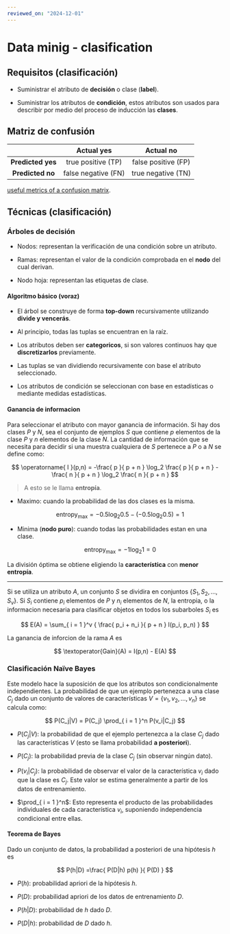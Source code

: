 ```yaml
---
reviewed_on: "2024-12-01"
---
```


# Data minig - clasification

## Requisitos (clasificación)

- Suministrar el atributo de **decisión** o clase (**label**).

- Suministrar los atributos de **condición**, estos atributos son usados para describir por medio del proceso de inducción las **clases**.

## Matriz de confusión

|                   |   **Actual yes**    |    **Actual no**    |
|:-----------------:|:-------------------:|:-------------------:|
| **Predicted yes** | true positive (TP)  | false positive (FP) |
| **Predicted no**  | false negative (FN) | true negative (TN)  |

[useful metrics of a confusion matrix](../../../../../personal/computer_science/machine_learning/metrics.md).

## Técnicas (clasificación)

### Árboles de decisión

- Nodos: representan la verificación de una condición sobre un atributo.

- Ramas: representan el valor de la condición comprobada en el **nodo** del cual derivan.

- Nodo hoja: representan las etiquetas de clase.

#### Algoritmo básico (voraz)

- El árbol se construye de forma **top-down** recursivamente utilizando **divide y vencerás**.

- Al principio, todas las tuplas se encuentran en la raíz.

- Los atributos deben ser **categoricos**, si son valores continuos hay que **discretizarlos** previamente.

- Las tuplas se van dividiendo recursivamente con base el atributo seleccionado.

- Los atributos de condición se seleccionan con base en estadísticas o mediante medidas estadísticas.

#### Ganancia de informacion

Para seleccionar el atributo con mayor ganancia de información. Si hay dos clases $P$ y $N$, sea el conjunto de ejemplos $S$ que contiene $p$ elementos de la clase $P$ y $n$ elementos de la clase $N$. La cantidad de información que se necesita para decidir si una muestra cualquiera de $S$ pertenece a $P$ o a $N$ se define como:

$$
\operatorname{ I }(p,n) = -\frac{ p }{ p + n } \log_2 \frac{ p }{ p + n } - \frac{ n }{ p + n } \log_2 \frac{ n }{ p + n }
$$

> A esto se le llama **entropía**.

- Maximo: cuando la probabilidad de las dos clases es la misma.

    $$
    \text{entropy}_\text{max} = -0.5 \log_2 0.5 - (-0.5 \log_2 0.5) = 1
    $$

- Minima (**nodo puro**): cuando todas las probabilidades estan en una clase.

    $$
    \text{entropy}_\text{max} = -1 \log_2 1 = 0
    $$

La división óptima se obtiene eligiendo la **característica** con **menor entropía**.

---

Si se utiliza un atributo $A$, un conjunto $S$ se dividira en conjuntos $\{S_1,S_2,\dots,S_v\}$. Si $S_i$ contiene $p_i$ elementos de $P$ y $n_i$ elementos de $N$, la entropia, o la informacion necesaria para clasificar objetos en todos los subarboles $S_i$ es

$$
E(A) = \sum_{ i = 1 }^v { \frac{ p_i + n_i }{ p + n } I(p_i, p_n) }
$$

La ganancia de inforcion de la rama $A$ es

$$
\textoperator{Gain}(A) = I(p,n) - E(A)
$$

### Clasificación Naïve Bayes

Este modelo hace la suposición de que los atributos son condicionalmente independientes. La probabilidad de que un ejemplo pertenezca a una clase $C_j$ dado un conjunto de valores de características $V = \{v_1,v_2,\dots,v_n\}$ se calcula como:

$$
P(C_j|V) = P(C_j) \prod_{ i = 1 }^n P(v_i|C_j)
$$

- $P(C_j|V)$: la probabilidad de que el ejemplo pertenezca a la clase $C_j$ dado las características $V$ (esto se llama probabilidad **a posteriori**).

- $P(C_j)$: la probabilidad previa de la clase $C_j$ (sin observar ningún dato).

- $P(v_i|C_j)$: la probabilidad de observar el valor de la característica $v_i$ dado que la clase es $C_j$. Este valor se estima generalmente a partir de los datos de entrenamiento.

- $\prod_{ i = 1 }^n$: Esto representa el producto de las probabilidades individuales de cada característica $v_i$, suponiendo independencia condicional entre ellas.

#### Teorema de Bayes

Dado un conjunto de datos, la probabilidad a posteriori de una hipótesis $h$ es

$$
P(h|D) =\frac{ P(D|h) p(h) }{ P(D) }
$$

- $P(h)$: probabilidad apriori de la hipótesis $h$.

- $P(D)$: probabilidad apriori de los datos de entrenamiento $D$.

- $P(h|D)$: probabilidad de $h$ dado $D$.

- $P(D|h)$: probabilidad de $D$ dado $h$.
